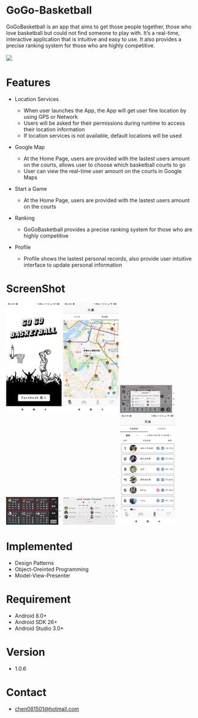 # GoGo-Basketball
GoGoBasketball is an app that aims to get those people together, those who love basketball but could not find someone to play with. It’s a real-time, interactive application that is intuitive and easy to use. It also provides a precise ranking system for those who are highly competitive.
<br /><br />[<img src="https://play.google.com/intl/en_us/badges/images/generic/en_badge_web_generic.png" width="200">](https://play.google.com/store/apps/details?id=com.kerry.gogobasketball)

# Features

  * Location Services
    * When user launches the App, the App will get user fine location by using GPS or Network
    * Users will be asked for their permissions during runtime to access their location information
    * If location services is not available, default locations will be used



*  Google Map

   * At the Home Page, users are provided with the lastest users amount on the courts, allows user to choose which basketball courts to go
   * User can view the real-time user amount on the courts in Google Maps


* Start a Game

  * At the Home Page, users are provided with the lastest users amount on the courts


* Ranking

  * GoGoBasketball provides a precise ranking system for those who are highly competitive


* Profile

  * Profile shows the lastest personal records, also provide user intuitive interface to update personal information


# ScreenShot
<img src="https://github.com/whogashaga/GoGo-Basketball/blob/refactor_0512/screenshot/1.png" width="150" >   
<img src="https://github.com/whogashaga/GoGo-Basketball/blob/refactor_0512/screenshot/2.png" width="150" >
<img src="https://github.com/whogashaga/GoGo-Basketball/blob/refactor_0512/screenshot/3.png" width="150" >
<img src="https://github.com/whogashaga/GoGo-Basketball/blob/refactor_0512/screenshot/4.png" width="150" >
<img src="https://github.com/whogashaga/GoGo-Basketball/blob/refactor_0512/screenshot/5.png" width="150" >
<img src="https://github.com/whogashaga/GoGo-Basketball/blob/refactor_0512/screenshot/6.png" width="150" >


# Implemented
  * Design Patterns
  * Object-Oreinted Programming
  * Model-View-Presenter

# Requirement
  * Android 8.0+
  * Android SDK 26+
  * Android Studio 3.0+

# Version
  * 1.0.6

# Contact
  * chen081501@hotmail.com
